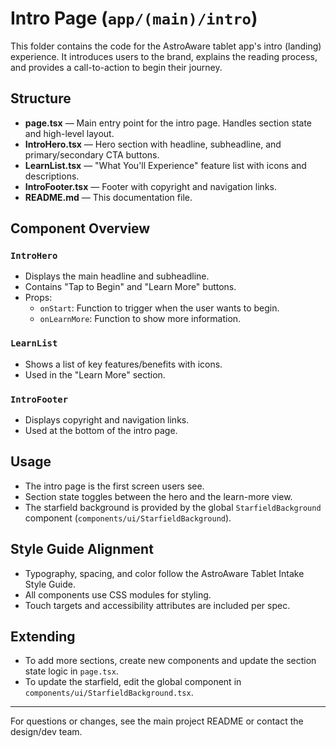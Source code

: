 # Intro Page (`app/(main)/intro`)

This folder contains the code for the AstroAware tablet app's intro (landing) experience. It introduces users to the brand, explains the reading process, and provides a call-to-action to begin their journey.

## Structure

- **page.tsx** — Main entry point for the intro page. Handles section state and high-level layout.
- **IntroHero.tsx** — Hero section with headline, subheadline, and primary/secondary CTA buttons.
- **LearnList.tsx** — "What You'll Experience" feature list with icons and descriptions.
- **IntroFooter.tsx** — Footer with copyright and navigation links.
- **README.md** — This documentation file.

## Component Overview

### `IntroHero`
- Displays the main headline and subheadline.
- Contains "Tap to Begin" and "Learn More" buttons.
- Props:
  - `onStart`: Function to trigger when the user wants to begin.
  - `onLearnMore`: Function to show more information.

### `LearnList`
- Shows a list of key features/benefits with icons.
- Used in the "Learn More" section.

### `IntroFooter`
- Displays copyright and navigation links.
- Used at the bottom of the intro page.

## Usage

- The intro page is the first screen users see.
- Section state toggles between the hero and the learn-more view.
- The starfield background is provided by the global `StarfieldBackground` component (`components/ui/StarfieldBackground`).

## Style Guide Alignment
- Typography, spacing, and color follow the AstroAware Tablet Intake Style Guide.
- All components use CSS modules for styling.
- Touch targets and accessibility attributes are included per spec.

## Extending
- To add more sections, create new components and update the section state logic in `page.tsx`.
- To update the starfield, edit the global component in `components/ui/StarfieldBackground.tsx`.

---

For questions or changes, see the main project README or contact the design/dev team. 